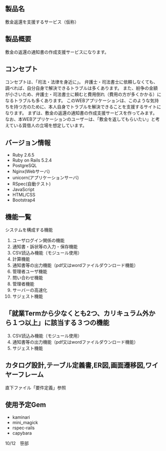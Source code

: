 ## 製品名
敷金返還を支援するサービス（仮称）

## 製品概要
敷金の返還の通知書の作成支援サービスになります。

## コンセプト
コンセプトは、「司法・法律を身近に」。
弁護士・司法書士に依頼しなくても、調べれば、自分自身で解決できるトラブルは多くあります。
また、紛争の金額が小さいため、弁護士・司法書士に頼むと費用倒れ（費用の方が多くかかる）になるトラブルも多くあります。
このWEBアプリケーションは、このような気持ちを持つ方のために、本人自身でトラブルを解決できることを支援するサイトになります。
まずは、敷金の返還の通知書の作成支援サービスを作ってみます。
なお、本WEBアプリケーションのユーザーは、「敷金を返してもらいたい」と考えている賃借人の立場を想定しています。

## バージョン情報
- Ruby 2.6.5
- Ruby on Rails 5.2.4
- PostgreSQL
- Nginx(Webサーバ)
- unicorn(アプリケーションサーバ)
- RSpec(自動テスト)
- JavaScript
- HTML/CSS
- Bootstrap4

## 機能一覧
システムを構成する機能
1. ユーザログイン関係の機能
2. 通知書・訴状等の入力・保存機能
3. CSV読込み機能（モジュール使用）
4. 計算機能
5. 通知書等の出力機能（pdf又はwordファイルダウンロード機能）
6. 管理者ユーザ機能
7. 問い合わせ機能
8. 管理者機能
9. サーバーの高速化
10. サジェスト機能

## 「就業Termから少なくとも2つ、カリキュラム外から１つ以上」に該当する３つの機能
3. CSV読込み機能（モジュール使用）
5. 通知書等の出力機能（pdf又はwordファイルダウンロード機能）
10. サジェスト機能

## カタログ設計,テーブル定義書,ER図,画面遷移図,ワイヤーフレーム
直下ファイル「要件定義」参照
## 使用予定Gem
- kaminari
- mini_magick
- rspec-rails
- capybara

10/12　笹部
